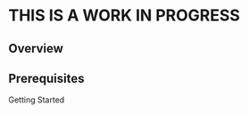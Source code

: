 THIS IS A WORK IN PROGRESS
============================================



Overview
--------


Prerequisites
-------------


Getting Started


